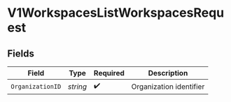 # V1WorkspacesListWorkspacesRequest


## Fields

| Field                   | Type                    | Required                | Description             |
| ----------------------- | ----------------------- | ----------------------- | ----------------------- |
| `OrganizationID`        | *string*                | :heavy_check_mark:      | Organization identifier |